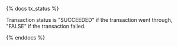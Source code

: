{% docs tx_status %}

Transaction status is "SUCCEEDED" if the transaction went through, "FALSE" if the transaction failed. 

{% enddocs %}